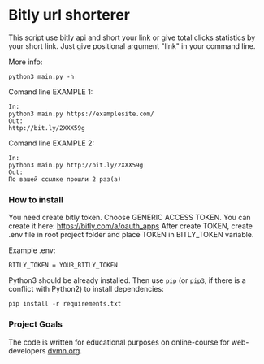 # Bitly url shorterer

This script use bitly api and short your link or give total clicks statistics by your short link. Just give positional argument "link" in your command line.

More info: 
```
python3 main.py -h
```

Comand line EXAMPLE 1:
```
In:
python3 main.py https://examplesite.com/
Out:
http://bit.ly/2XXX59g
```

Comand line EXAMPLE 2:
```
In:
python3 main.py http://bit.ly/2XXX59g
Out:
По вашей ссылке прошли 2 раз(а)
```

### How to install

You need create bitly token. 
Choose GENERIC ACCESS TOKEN. 
You can create it here: https://bitly.com/a/oauth_apps
After create TOKEN, create .env file in root project folder and place TOKEN in BITLY_TOKEN variable.

Example .env:
```
BITLY_TOKEN = YOUR_BITLY_TOKEN
```

Python3 should be already installed.
Then use `pip` (or `pip3`, if there is a conflict with Python2) to install dependencies:
```
pip install -r requirements.txt
```

### Project Goals

The code is written for educational purposes on online-course for web-developers [dvmn.org](https://dvmn.org/).
